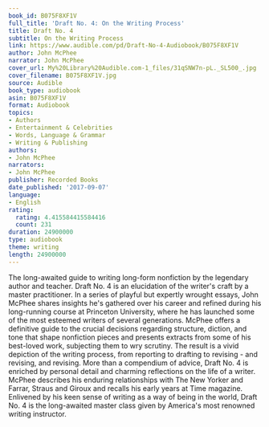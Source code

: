 ```yaml
---
book_id: B075F8XF1V
full_title: 'Draft No. 4: On the Writing Process'
title: Draft No. 4
subtitle: On the Writing Process
link: https://www.audible.com/pd/Draft-No-4-Audiobook/B075F8XF1V
author: John McPhee
narrator: John McPhee
cover_url: My%20Library%20Audible.com-1_files/31qSNW7n-pL._SL500_.jpg
cover_filename: B075F8XF1V.jpg
source: Audible
book_type: audiobook
asin: B075F8XF1V
format: Audiobook
topics:
- Authors
- Entertainment & Celebrities
- Words, Language & Grammar
- Writing & Publishing
authors:
- John McPhee
narrators:
- John McPhee
publisher: Recorded Books
date_published: '2017-09-07'
language:
- English
rating:
  rating: 4.415584415584416
  count: 231
duration: 24900000
type: audiobook
theme: writing
length: 24900000
---
```

The long-awaited guide to writing long-form nonfiction by the legendary author and teacher.
Draft No. 4 is an elucidation of the writer's craft by a master practitioner. In a series of playful but expertly wrought essays, John McPhee shares insights he's gathered over his career and refined during his long-running course at Princeton University, where he has launched some of the most esteemed writers of several generations. McPhee offers a definitive guide to the crucial decisions regarding structure, diction, and tone that shape nonfiction pieces and presents extracts from some of his best-loved work, subjecting them to wry scrutiny. The result is a vivid depiction of the writing process, from reporting to drafting to revising - and revising, and revising.
More than a compendium of advice, Draft No. 4 is enriched by personal detail and charming reflections on the life of a writer. McPhee describes his enduring relationships with The New Yorker and Farrar, Straus and Giroux and recalls his early years at Time magazine. Enlivened by his keen sense of writing as a way of being in the world, Draft No. 4 is the long-awaited master class given by America's most renowned writing instructor.
